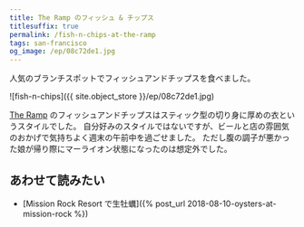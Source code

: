 ```yaml
---
title: The Ramp のフィッシュ & チップス
titlesuffix: true
permalink: /fish-n-chips-at-the-ramp
tags: san-francisco
og_image: /ep/08c72de1.jpg
---
```


人気のブランチスポットでフィッシュアンドチップスを食べました。

![fish-n-chips]({{ site.object_store }}/ep/08c72de1.jpg)

[The Ramp](http://www.rampsf.com/) のフィッシュアンドチップスはスティック型の切り身に厚めの衣というスタイルでした。
自分好みのスタイルではないですが、ビールと店の雰囲気のおかげで気持ちよく週末の午前中を過ごせました。
ただし腹の調子が悪かった娘が帰り際にマーライオン状態になったのは想定外でした。

## あわせて読みたい

- [Mission Rock Resort で生牡蠣]({% post_url 2018-08-10-oysters-at-mission-rock %})
